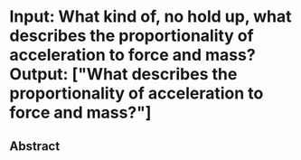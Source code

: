 # Input: What kind of, no hold up, what describes the proportionality of acceleration to force and mass? Output: ["What describes the proportionality of acceleration to force and mass?"]




## Abstract




